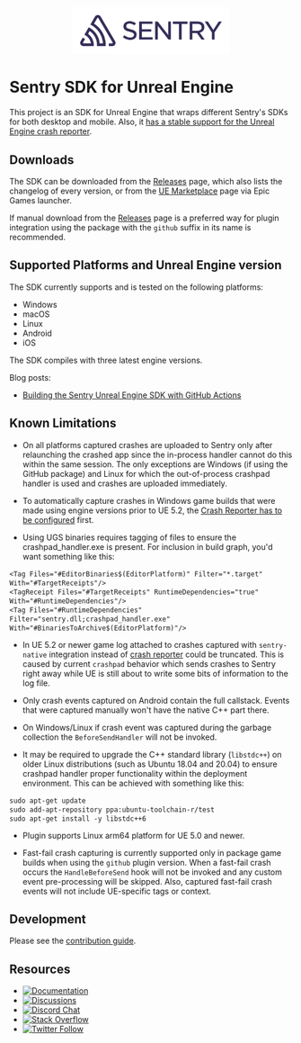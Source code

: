 <p align="center">
  <a href="https://sentry.io" target="_blank" align="left">
    <img src="https://raw.githubusercontent.com/getsentry/sentry-unity/main/.github/sentry-wordmark-dark-400x119.svg" width="280">
  </a>
  <br />
</p>
<p align="center">

Sentry SDK for Unreal Engine
===========

This project is an SDK for Unreal Engine that wraps different Sentry's SDKs for both desktop and mobile. Also, it [has a stable support for the Unreal Engine crash reporter](https://docs.sentry.io/platforms/unreal/setup-crashreport/).

## Downloads

The SDK can be downloaded from the [Releases] page, which also lists the
changelog of every version, or from the [UE Marketplace] page via Epic Games launcher.

[releases]: https://github.com/getsentry/sentry-unreal/releases
[UE Marketplace]: https://www.unrealengine.com/marketplace/en-US/product/sentry-01

If manual download from the [Releases] page is a preferred way for plugin integration using the package with the `github` suffix in its name is recommended.

## Supported Platforms and Unreal Engine version

The SDK currently supports and is tested on the following platforms:

- Windows
- macOS
- Linux 
- Android
- iOS

The SDK compiles with three latest engine versions.

Blog posts:
* [Building the Sentry Unreal Engine SDK with GitHub Actions](https://blog.sentry.io/building-the-sentry-unreal-engine-sdk-with-github-actions/)

## Known Limitations

- On all platforms captured crashes are uploaded to Sentry only after relaunching the crashed app since the in-process handler cannot do this within the same session. The only exceptions are Windows (if using the GitHub package) and Linux for which the out-of-process crashpad handler is used and crashes are uploaded immediately.

- To automatically capture crashes in Windows game builds that were made using engine versions prior to UE 5.2, the [Crash Reporter has to be configured](https://docs.sentry.io/platforms/unreal/setup-crashreport/) first.
  
- Using UGS binaries requires tagging of files to ensure the crashpad_handler.exe is present. For inclusion in build graph, you'd want something like this: 
```
<Tag Files="#EditorBinaries$(EditorPlatform)" Filter="*.target" With="#TargetReceipts"/>
<TagReceipt Files="#TargetReceipts" RuntimeDependencies="true" With="#RuntimeDependencies"/>
<Tag Files="#RuntimeDependencies" Filter="sentry.dll;crashpad_handler.exe" With="#BinariesToArchive$(EditorPlatform)"/>
 ```

- In UE 5.2 or newer game log attached to crashes captured with `sentry-native` integration instead of [crash reporter](https://docs.sentry.io/platforms/unreal/setup-crashreport/) could be truncated. This is caused by current `crashpad` behavior which sends crashes to Sentry right away while UE is still about to write some bits of information to the log file.

- Only crash events captured on Android contain the full callstack. Events that were captured manually won't have the native C++ part there.

- On Windows/Linux if crash event was captured during the garbage collection the `BeforeSendHandler` will not be invoked.

- It may be required to upgrade the C++ standard library (`libstdc++`) on older Linux distributions (such as Ubuntu 18.04 and 20.04) to ensure crashpad handler proper functionality within the deployment environment. This can be achieved with something like this:
```
sudo apt-get update
sudo add-apt-repository ppa:ubuntu-toolchain-r/test
sudo apt-get install -y libstdc++6
```

- Plugin supports Linux arm64 platform for UE 5.0 and newer.

- Fast-fail crash capturing is currently supported only in package game builds when using the `github` plugin version. When a fast-fail crash occurs the `HandleBeforeSend` hook will not be invoked and any custom event pre-processing will be skipped. Also, captured fast-fail crash events will not include UE-specific tags or context.

## Development

Please see the [contribution guide](./CONTRIBUTING.md).

## Resources

* [![Documentation](https://img.shields.io/badge/documentation-sentry.io-green.svg)](https://docs.sentry.io/platforms/unreal/)
* [![Discussions](https://img.shields.io/github/discussions/getsentry/sentry-unreal.svg)](https://github.com/getsentry/sentry-unreal/discussions)
* [![Discord Chat](https://img.shields.io/discord/621778831602221064?logo=discord&logoColor=ffffff&color=7389D8)](https://discord.gg/PXa5Apfe7K)  
* [![Stack Overflow](https://img.shields.io/badge/stack%20overflow-sentry-green.svg)](http://stackoverflow.com/questions/tagged/sentry)
* [![Twitter Follow](https://img.shields.io/twitter/follow/getsentry?label=getsentry&style=social)](https://twitter.com/intent/follow?screen_name=getsentry)
